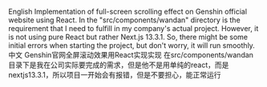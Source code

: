 English
Implementation of full-screen scrolling effect on Genshin official website using React.
In the "src/components/wandan" directory is the requirement that I need to fulfill in my company's actual project. However, 
it is not using pure React but rather Next.js 13.3.1. So, there might be some initial errors when starting the project, but don't worry, it will run smoothly.
中文
Genshin官网全屏滚动效果用React实现实现
在src/components/wandan 目录下是我在公司实际要完成的需求，但是他不是用单纯的react，而是nextjs13.3.1，所以项目一开始会有报错，但是不要担心，能正常运行
